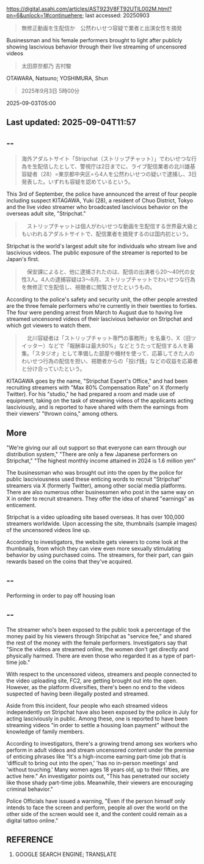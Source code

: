 https://digital.asahi.com/articles/AST923V8FT92UTIL002M.html?pn=6&unlock=1#continuehere; last accessed: 20250903

> 無修正動画を生配信か　公然わいせつ容疑で業者と出演女性を摘発

Businessman and his female performers brought to light after publicly showing lascivious behavior through their live streaming of uncensored videos 

> 太田原奈都乃 吉村駿

OTAWARA, Natsuno; YOSHIMURA, Shun

> 2025年9月3日 5時00分

2025-09-03T05:00

## Last updated: 2025-09-04T11:57

## --

> 海外アダルトサイト「Stripchat（ストリップチャット）」でわいせつな行為を生配信したとして、警視庁は2日までに、ライブ配信業者の北川雄基容疑者（28）=東京都中央区=ら4人を公然わいせつの疑いで逮捕し、3日発表した。いずれも容疑を認めているという。

This 3rd of September, the police have announced the arrest of four people including suspect KITAGAWA, Yuki (28), a resident of Chuo District, Tokyo and the live video streamer who broadcasted lascivious behavior on the overseas adult site, "Stripchat."

>　ストリップチャットは個人がわいせつな動画を生配信する世界最大級ともいわれるアダルトサイトで、配信業者を摘発するのは国内初という。

Stripchat is the world's largest adult site for individuals who stream live and lascivious videos. The public exposure of the streamer is reported to be Japan's first.

>　保安課によると、他に逮捕されたのは、配信の出演者ら20～40代の女性3人。4人の逮捕容疑は3～8月、ストリップチャットでわいせつな行為を無修正で生配信し、視聴者に閲覧させたというもの。

According to the police's safety and security unit, the other people arrested are the three female performers who're currently in their twenties to forties. The four were pending arrest from March to August due to having live streamed uncensored videos of their lascivious behavior on Stripchat and which got viewers to watch them.

>　北川容疑者は「ストリップチャット専門の事務所」を名乗り、X（旧ツイッター）などで「報酬率は最大80%」などとうたって配信する人を募集。「スタジオ」として準備した部屋や機材を使って、応募してきた人のわいせつ行為の配信を担い、視聴者からの「投げ銭」などの収益を応募者と分け合っていたという。

KITAGAWA goes by the name, "Stripchat Expert's Office," and had been recruiting streamers with "Max 80% Compensation Rate" on X (formerly Twitter). For his "studio," he had prepared a room and made use of equipment, taking on the task of streaming videos of the applicants acting lasciviously, and is reported to have shared with them the earnings from their viewers' "thrown coins," among others.

## More

"We're giving our all out support so that everyone can earn through our distribution system," "There are only a few Japanese performers on Stripchat," "The highest monthly income attained in 2024 is 1.6 million yen"

The businessman who was brought out into the open by the police for public lasciviousness used these enticing words to recruit "Stripchat" streamers via X (formerly Twitter), among other social media platforms. There are also numerous other businessmen who post in the same way on X in order to recruit streamers. They offer the idea of shared "earnings" as enticement.

Stripchat is a video uploading site based overseas. It has over 100,000 streamers worldwide. Upon accessing the site, thumbnails (sample images) of the uncensored videos line up.

According to investigators, the website gets viewers to come look at the thumbnails, from which they can view even more sexually stimulating behavior by using purchased coins. The streamers, for their part, can gain rewards based on the coins that they've acquired. 

## --

Performing in order to pay off housing loan

## --

The streamer who's been exposed to the public took a percentage of the money paid by his viewers through Stripchat as "service fee," and shared the rest of the money with the female performers. Investigators say that "Since the videos are streamed online, the women don't get directly and physically harmed. There are even those who regarded it as a type of part-time job."

With respect to the uncensored videos, streamers and people connected to the video uploading site, FC2, are getting brought out into the open. However, as the platform diversifies, there's been no end to the videos suspected of having been illegally posted and streamed.

Aside from this incident, four people who each streamed videos independently on Stripchat have also been exposed by the police in July for acting lasciviously in public. Among these, one is reported to have been streaming videos "in order to settle a housing loan payment" without the knowledge of family members.

According to investigators, there's a growing trend among sex workers who perform in adult videos and stream uncensored content under the premise of enticing phrases like "It's a high-income earning part-time job that is 'difficult to bring out into the open,' 'has no in-person meetings' and 'without touching.' Many women ages 18 years old, up to their fifties, are active here." An investigator points out, "This has penetrated our society like those shady part-time jobs. Meanwhile, their viewers are encouraging criminal behavior."

Police Officials have issued a warning, "Even if the person himself only intends to face the screen and perform, people all over the world on the other side of the screen would see it, and the content could remain as a digital tattoo online."

## REFERENCE

1) GOOGLE SEARCH ENGINE; TRANSLATE